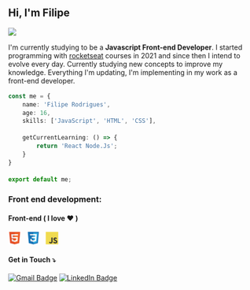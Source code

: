 ## Hi, I'm Filipe 
<img  src="https://img.shields.io/github/followers/filipedev8.svg?style=social&label=Follow&maxAge=2592000" align="left" /> <br/>

I'm currently studying to be a **Javascript Front-end Developer**. I started programming with <a href="https://www.rocketseat.com.br">rocketseat</a> courses in 2021 and since then I intend to evolve every day.
Currently studying new concepts to improve my knowledge. Everything I'm updating, I'm implementing in my work as a front-end developer.


```typescript
const me = {
    name: 'Filipe Rodrigues',
    age: 16,
    skills: ['JavaScript', 'HTML', 'CSS'],
    
    getCurrentLearning: () => {
        return 'React Node.Js';
    }
}

export default me;
```

### Front end development: <br>
#### Front-end ( I love ❤️ )
<img height="26" alt="HTML" src="https://raw.githubusercontent.com/devicons/devicon/master/icons/html5/html5-original.svg"> &nbsp;
<img height="26" alt="CSS" src="https://raw.githubusercontent.com/devicons/devicon/master/icons/css3/css3-original.svg"> &nbsp;
<img height="26" alt="Javascript" src="https://raw.githubusercontent.com/devicons/devicon/master/icons/javascript/javascript-original.svg"> &nbsp;

#### Get in Touch ⤵️

[![Gmail Badge](https://img.shields.io/badge/GMAIL-%23DC322F.svg?&style=for-the-badge&logo=gmail&logoColor=white)](mailto:eulerfilipe8@gmail.com)
[![LinkedIn Badge](https://img.shields.io/badge/LinkedIn-0077B5?style=for-the-badge&logo=linkedin&logoColor=white)](https://www.linkedin.com/in/eulerfilipe/)
